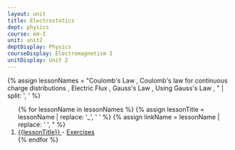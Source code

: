 ```yaml
---
layout: unit
title: Electrostatics 
dept: physics
course: em-I
unit: unit2
deptDisplay: Physics
courseDisplay: Electromagnetism I
unitDisplay: Unit 2
---
```

{% assign lessonNames = "Coulomb's Law , Coulomb's law for continuous charge distributions , Electric Flux , Gauss's Law , Using Gauss's Law , " | split: ', ' %}

<ol>
{% for lessonName in lessonNames %}
{% assign lessonTitle = lessonName | replace:  '_', ' ' %}
{% assign linkName = lessonName | replace: ' ', " %}
<li> <a class = "page-link" href = "{{ linkName | prepend: units[unitIndex] | prepend: current_page.permalink }}"> {{lessonTitle}} </a> - <a class = "page-link" href = "{{ linkName | prepend: units[unitIndex] | prepend: current_page.permalink | append: "-exercises" }}"> Exercises </a> </li>
{% endfor %}
</ol>
